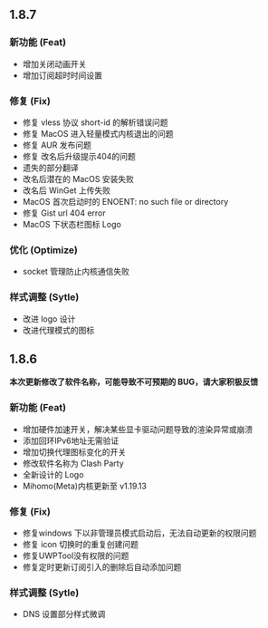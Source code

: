 ## 1.8.7

### 新功能 (Feat)
 - 增加关闭动画开关
 - 增加订阅超时时间设置

### 修复 (Fix)
- 修复 vless 协议 short-id 的解析错误问题
- 修复 MacOS 进入轻量模式内核退出的问题
- 修复 AUR 发布问题
- 修复 改名后升级提示404的问题
- 遗失的部分翻译
- 改名后潜在的 MacOS 安装失败
- 改名后 WinGet 上传失败
- MacOS 首次启动时的 ENOENT: no such file or directory
- 修复 Gist url 404 error
- MacOS 下状态栏图标 Logo

### 优化 (Optimize)
 - socket 管理防止内核通信失败

### 样式调整 (Sytle)
 - 改进 logo 设计
 - 改进代理模式的图标

## 1.8.6

**本次更新修改了软件名称，可能导致不可预期的 BUG，请大家积极反馈**

### 新功能 (Feat)
 - 增加硬件加速开关，解决某些显卡驱动问题导致的渲染异常或崩溃
 - 添加回环IPv6地址无需验证
 - 增加切换代理图标变化的开关
 - 修改软件名称为 Clash Party
 -  全新设计的 Logo
 - Mihomo(Meta)内核更新至 v1.19.13

### 修复 (Fix)
 - 修复windows 下以非管理员模式启动后，无法自动更新的权限问题
 - 修复 icon 切换时的重复创建问题
 - 修复UWPTool没有权限的问题
 - 修复定时更新订阅引入的删除后自动添加问题
  
### 样式调整 (Sytle)
 - DNS 设置部分样式微调